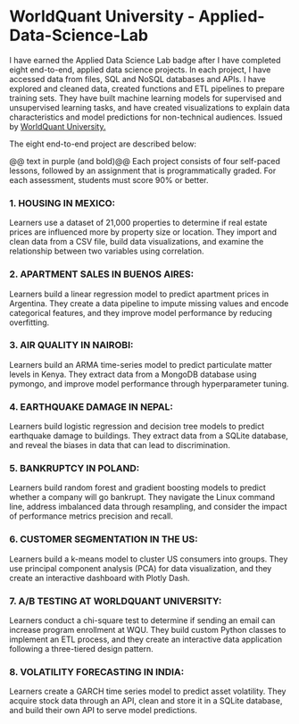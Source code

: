 # WorldQuant University - Applied-Data-Science-Lab
I have earned the Applied Data Science Lab badge after I have completed eight end-to-end, applied data science projects. 
In each project, I have accessed data from files, SQL and NoSQL databases and APIs. I have explored and cleaned data, created functions and ETL pipelines to prepare training sets. They have built machine learning models for supervised and unsupervised learning tasks, and have created visualizations to explain data characteristics and model predictions for non-technical audiences.
Issued by [WorldQuant University.](https://www.wqu.edu/adsl-apply)

The eight end-to-end project are described below:

@@ text in purple (and bold)@@
Each project consists of four self-paced lessons, followed by an assignment that is programmatically graded. For each assessment, students must score 90% or better.

### 1. HOUSING IN MEXICO:     
Learners use a dataset of 21,000 properties to determine if real estate prices are influenced more by property size or location. They import and clean data from a CSV file, build data visualizations, and examine the relationship between two variables using correlation.
   
### 2. APARTMENT SALES IN BUENOS AIRES:     
Learners build a linear regression model to predict apartment prices in Argentina. They create a data pipeline to impute missing values and encode categorical features, and they improve model performance by reducing overfitting.
   
### 3. AIR QUALITY IN NAIROBI:    
Learners build an ARMA time-series model to predict particulate matter levels in Kenya. They extract data from a MongoDB database using pymongo, and improve model performance through hyperparameter tuning.
   
### 4. EARTHQUAKE DAMAGE IN NEPAL:    
Learners build logistic regression and decision tree models to predict earthquake damage to buildings. They extract data from a SQLite database, and reveal the biases in data that can lead to discrimination.
   
### 5. BANKRUPTCY IN POLAND:    
Learners build random forest and gradient boosting models to predict whether a company will go bankrupt. They navigate the Linux command line, address imbalanced data through resampling, and consider the impact of performance metrics precision and recall.
   
### 6. CUSTOMER SEGMENTATION IN THE US:    
Learners build a k-means model to cluster US consumers into groups. They use principal component analysis (PCA) for data visualization, and they create an interactive dashboard with Plotly Dash.
   
### 7. A/B TESTING AT WORLDQUANT UNIVERSITY:    
Learners conduct a chi-square test to determine if sending an email can increase program enrollment at WQU. They build custom Python classes to implement an ETL process, and they create an interactive data application following a three-tiered design pattern.
     
### 8. VOLATILITY FORECASTING IN INDIA:    
Learners create a GARCH time series model to predict asset volatility. They acquire stock data through an API, clean and store it in a SQLite database, and build their own API to serve model predictions.

